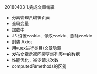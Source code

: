 20180403
1.完成文章编辑


* 分离管理员编辑页面
* 全局变量
* 加载中
* JS  设置cookie、读取cookie、删除cookie
* 封装 Axios
* 用vuex进行类目/文章隐藏
* 发布文章后返回要更新列表中的数据
* 性能优化，减少请求次数
* computed和methods的区别
